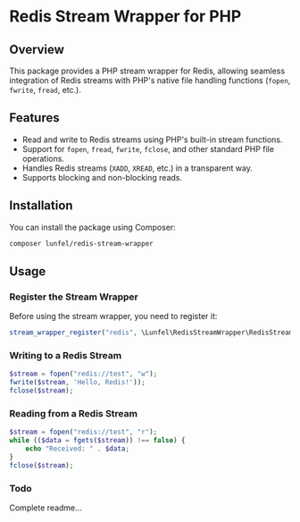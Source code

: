 # Redis Stream Wrapper for PHP

## Overview

This package provides a PHP stream wrapper for Redis, allowing seamless integration of Redis streams with PHP's native file handling functions (`fopen`, `fwrite`, `fread`, etc.).

## Features

- Read and write to Redis streams using PHP's built-in stream functions.
- Support for `fopen`, `fread`, `fwrite`, `fclose`, and other standard PHP file operations.
- Handles Redis streams (`XADD`, `XREAD`, etc.) in a transparent way.
- Supports blocking and non-blocking reads.

## Installation

You can install the package using Composer:

```sh
composer lunfel/redis-stream-wrapper
```

## Usage

### Register the Stream Wrapper

Before using the stream wrapper, you need to register it:

```php
stream_wrapper_register("redis", \Lunfel\RedisStreamWrapper\RedisStreamWrapper::class);
```

### Writing to a Redis Stream

```php
$stream = fopen("redis://test", "w");
fwrite($stream, 'Hello, Redis!'));
fclose($stream);
```

### Reading from a Redis Stream

```php
$stream = fopen("redis://test", "r");
while (($data = fgets($stream)) !== false) {
    echo "Received: " . $data;
}
fclose($stream);
```

### Todo

Complete readme...